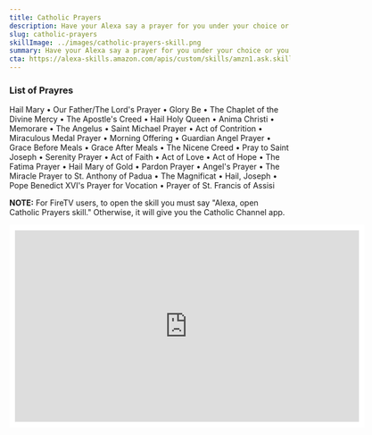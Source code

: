 ```yaml
---
title: Catholic Prayers
description: Have your Alexa say a prayer for you under your choice or you can ask it to pick a prayer for you.
slug: catholic-prayers
skillImage: ../images/catholic-prayers-skill.png
summary: Have your Alexa say a prayer for you under your choice or you can ask it to pick a prayer for you.
cta: https://alexa-skills.amazon.com/apis/custom/skills/amzn1.ask.skill.14a9a072-6159-4902-ba45-b65310cefc72/launch
---
```


### List of Prayres

Hail Mary 
&#8226; Our Father/The Lord's Prayer
&#8226; Glory Be
&#8226; The Chaplet of the Divine Mercy
&#8226; The Apostle's Creed
&#8226; Hail Holy Queen
&#8226; Anima Christi
&#8226; Memorare
&#8226; The Angelus
&#8226; Saint Michael Prayer
&#8226; Act of Contrition
&#8226; Miraculous Medal Prayer
&#8226; Morning Offering
&#8226; Guardian Angel Prayer
&#8226; Grace Before Meals
&#8226; Grace After Meals
&#8226; The Nicene Creed
&#8226; Pray to Saint Joseph
&#8226; Serenity Prayer 
&#8226; Act of Faith
&#8226; Act of Love
&#8226; Act of Hope
&#8226; The Fatima Prayer
&#8226; Hail Mary of Gold
&#8226; Pardon Prayer
&#8226; Angel's Prayer
&#8226; The Miracle Prayer to St. Anthony of Padua
&#8226; The Magnificat
&#8226; Hail, Joseph
&#8226; Pope Benedict XVI's Prayer for Vocation
&#8226; Prayer of St. Francis of Assisi

**NOTE:** For FireTV users, to open the skill you must say "Alexa, open Catholic Prayers skill." Otherwise, it
will give you the Catholic Channel app.

<div style="text-align: center">
    <iframe width="617" height="343" src="https://www.youtube.com/embed/Wi6xae3Cu5M" 
    frameBorder="0" allow="accelerometer; autoplay; encrypted-media; gyroscope; picture-in-picture" 
    allowFullScreen title="Catholic Prayers" style="border: 10px solid white"></iframe>
</div>